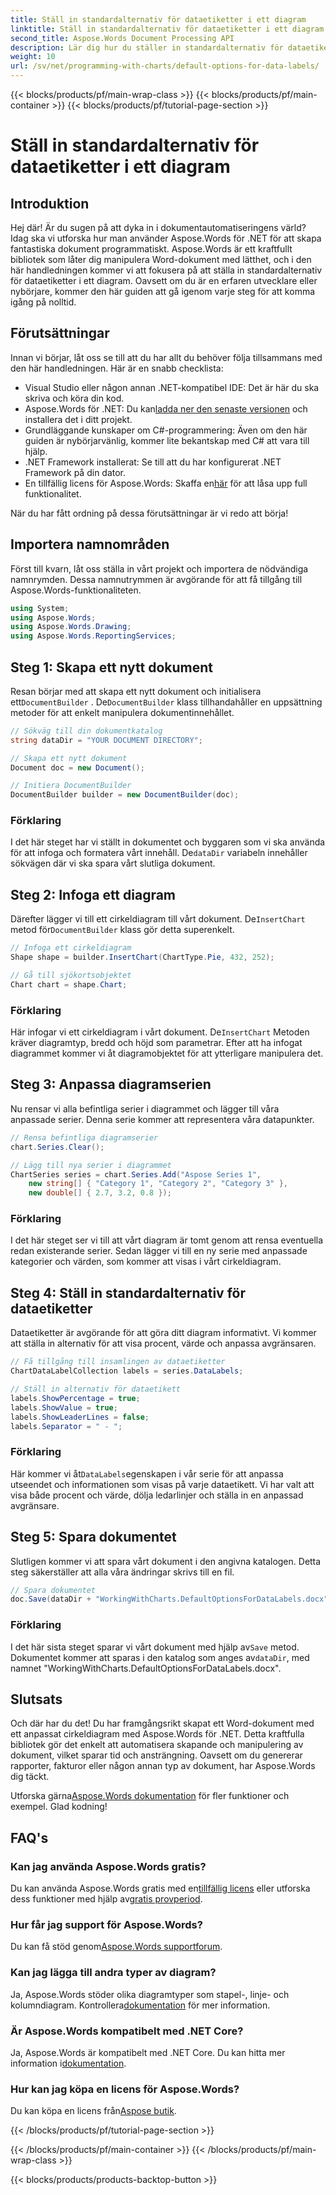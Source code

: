 ```yaml
---
title: Ställ in standardalternativ för dataetiketter i ett diagram
linktitle: Ställ in standardalternativ för dataetiketter i ett diagram
second_title: Aspose.Words Document Processing API
description: Lär dig hur du ställer in standardalternativ för dataetiketter i ett diagram med Aspose.Words för .NET. Följ vår steg-för-steg-guide för att skapa och anpassa diagram utan ansträngning.
weight: 10
url: /sv/net/programming-with-charts/default-options-for-data-labels/
---
```


{{< blocks/products/pf/main-wrap-class >}}
{{< blocks/products/pf/main-container >}}
{{< blocks/products/pf/tutorial-page-section >}}

# Ställ in standardalternativ för dataetiketter i ett diagram

## Introduktion

Hej där! Är du sugen på att dyka in i dokumentautomatiseringens värld? Idag ska vi utforska hur man använder Aspose.Words för .NET för att skapa fantastiska dokument programmatiskt. Aspose.Words är ett kraftfullt bibliotek som låter dig manipulera Word-dokument med lätthet, och i den här handledningen kommer vi att fokusera på att ställa in standardalternativ för dataetiketter i ett diagram. Oavsett om du är en erfaren utvecklare eller nybörjare, kommer den här guiden att gå igenom varje steg för att komma igång på nolltid.

## Förutsättningar

Innan vi börjar, låt oss se till att du har allt du behöver följa tillsammans med den här handledningen. Här är en snabb checklista:

- Visual Studio eller någon annan .NET-kompatibel IDE: Det är här du ska skriva och köra din kod.
-  Aspose.Words för .NET: Du kan[ladda ner den senaste versionen](https://releases.aspose.com/words/net/) och installera det i ditt projekt.
- Grundläggande kunskaper om C#-programmering: Även om den här guiden är nybörjarvänlig, kommer lite bekantskap med C# att vara till hjälp.
- .NET Framework installerat: Se till att du har konfigurerat .NET Framework på din dator.
-  En tillfällig licens för Aspose.Words: Skaffa en[här](https://purchase.aspose.com/temporary-license/) för att låsa upp full funktionalitet.

När du har fått ordning på dessa förutsättningar är vi redo att börja!

## Importera namnområden

Först till kvarn, låt oss ställa in vårt projekt och importera de nödvändiga namnrymden. Dessa namnutrymmen är avgörande för att få tillgång till Aspose.Words-funktionaliteten.

```csharp
using System;
using Aspose.Words;
using Aspose.Words.Drawing;
using Aspose.Words.ReportingServices;
```

## Steg 1: Skapa ett nytt dokument


 Resan börjar med att skapa ett nytt dokument och initialisera ett`DocumentBuilder` . De`DocumentBuilder` klass tillhandahåller en uppsättning metoder för att enkelt manipulera dokumentinnehållet.

```csharp
// Sökväg till din dokumentkatalog
string dataDir = "YOUR DOCUMENT DIRECTORY";

// Skapa ett nytt dokument
Document doc = new Document();

// Initiera DocumentBuilder
DocumentBuilder builder = new DocumentBuilder(doc);
```

### Förklaring

 I det här steget har vi ställt in dokumentet och byggaren som vi ska använda för att infoga och formatera vårt innehåll. De`dataDir` variabeln innehåller sökvägen där vi ska spara vårt slutliga dokument.

## Steg 2: Infoga ett diagram

 Därefter lägger vi till ett cirkeldiagram till vårt dokument. De`InsertChart` metod för`DocumentBuilder` klass gör detta superenkelt.

```csharp
// Infoga ett cirkeldiagram
Shape shape = builder.InsertChart(ChartType.Pie, 432, 252);

// Gå till sjökortsobjektet
Chart chart = shape.Chart;
```

### Förklaring

Här infogar vi ett cirkeldiagram i vårt dokument. De`InsertChart` Metoden kräver diagramtyp, bredd och höjd som parametrar. Efter att ha infogat diagrammet kommer vi åt diagramobjektet för att ytterligare manipulera det.

## Steg 3: Anpassa diagramserien

Nu rensar vi alla befintliga serier i diagrammet och lägger till våra anpassade serier. Denna serie kommer att representera våra datapunkter.

```csharp
// Rensa befintliga diagramserier
chart.Series.Clear();

// Lägg till nya serier i diagrammet
ChartSeries series = chart.Series.Add("Aspose Series 1",
    new string[] { "Category 1", "Category 2", "Category 3" },
    new double[] { 2.7, 3.2, 0.8 });
```

### Förklaring

I det här steget ser vi till att vårt diagram är tomt genom att rensa eventuella redan existerande serier. Sedan lägger vi till en ny serie med anpassade kategorier och värden, som kommer att visas i vårt cirkeldiagram.

## Steg 4: Ställ in standardalternativ för dataetiketter

Dataetiketter är avgörande för att göra ditt diagram informativt. Vi kommer att ställa in alternativ för att visa procent, värde och anpassa avgränsaren.

```csharp
// Få tillgång till insamlingen av dataetiketter
ChartDataLabelCollection labels = series.DataLabels;

// Ställ in alternativ för dataetikett
labels.ShowPercentage = true;
labels.ShowValue = true;
labels.ShowLeaderLines = false;
labels.Separator = " - ";
```

### Förklaring

 Här kommer vi åt`DataLabels`egenskapen i vår serie för att anpassa utseendet och informationen som visas på varje dataetikett. Vi har valt att visa både procent och värde, dölja ledarlinjer och ställa in en anpassad avgränsare.

## Steg 5: Spara dokumentet

Slutligen kommer vi att spara vårt dokument i den angivna katalogen. Detta steg säkerställer att alla våra ändringar skrivs till en fil.

```csharp
// Spara dokumentet
doc.Save(dataDir + "WorkingWithCharts.DefaultOptionsForDataLabels.docx");
```

### Förklaring

 I det här sista steget sparar vi vårt dokument med hjälp av`Save` metod. Dokumentet kommer att sparas i den katalog som anges av`dataDir`, med namnet "WorkingWithCharts.DefaultOptionsForDataLabels.docx".

## Slutsats

Och där har du det! Du har framgångsrikt skapat ett Word-dokument med ett anpassat cirkeldiagram med Aspose.Words för .NET. Detta kraftfulla bibliotek gör det enkelt att automatisera skapande och manipulering av dokument, vilket sparar tid och ansträngning. Oavsett om du genererar rapporter, fakturor eller någon annan typ av dokument, har Aspose.Words dig täckt.

 Utforska gärna[Aspose.Words dokumentation](https://reference.aspose.com/words/net/) för fler funktioner och exempel. Glad kodning!

## FAQ's

### Kan jag använda Aspose.Words gratis?
Du kan använda Aspose.Words gratis med en[tillfällig licens](https://purchase.aspose.com/temporary-license/) eller utforska dess funktioner med hjälp av[gratis provperiod](https://releases.aspose.com/).

### Hur får jag support för Aspose.Words?
 Du kan få stöd genom[Aspose.Words supportforum](https://forum.aspose.com/c/words/8).

### Kan jag lägga till andra typer av diagram?
 Ja, Aspose.Words stöder olika diagramtyper som stapel-, linje- och kolumndiagram. Kontrollera[dokumentation](https://reference.aspose.com/words/net/) för mer information.

### Är Aspose.Words kompatibelt med .NET Core?
 Ja, Aspose.Words är kompatibelt med .NET Core. Du kan hitta mer information i[dokumentation](https://reference.aspose.com/words/net/).

### Hur kan jag köpa en licens för Aspose.Words?
 Du kan köpa en licens från[Aspose butik](https://purchase.aspose.com/buy).


{{< /blocks/products/pf/tutorial-page-section >}}

{{< /blocks/products/pf/main-container >}}
{{< /blocks/products/pf/main-wrap-class >}}

{{< blocks/products/products-backtop-button >}}
